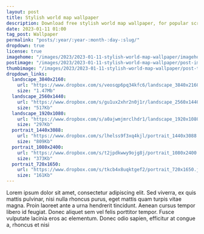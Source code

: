 ```yaml
---
layout: post
title: Stylish world map wallpaper
description: Download free stylish world map wallpaper, for popular screen resolutions, aesthetic backgrounds, 4k, 2k, FHD and modern mobile smartphones
date: 2023-01-11 01:00
tag_post: Wallpaper
permalink: "posts/:year/:year-:month-:day-:slug/"
dropdown: true
license: true
imagehome: "/images/2023/2023-01-11-stylish-world-map-wallpaper/imagehome.jpg"
postimage: "/images/2023/2023-01-11-stylish-world-map-wallpaper/post-image.jpg"
thumbimage: "/images/2023/2023-01-11-stylish-world-map-wallpaper/post-thumb.jpg"
dropdown_links:
  landscape_3840x2160:
    url: "https://www.dropbox.com/s/veosqp6pq34kfc6/landscape_3840x2160.jpg?dl=1"
    size: "1.47Mb"
  landscape_2560x1440:
    url: "https://www.dropbox.com/s/gu1ux2xhr2n0j1r/landscape_2560x1440.jpg?dl=1"
    size: "517Kb"
  landscape_1920x1080:
    url: "https://www.dropbox.com/s/a0ajwmjmrclhdr1/landscape_1920x1080.jpg?dl=1"
    size: "297Kb"
  portrait_1440x3088:
    url: "https://www.dropbox.com/s/lhelss9f3xq4kjl/portrait_1440x3088.jpg?dl=1"
    size: "809Kb"
  portrait_1080x2400:
    url: "https://www.dropbox.com/s/t2jpdkwwy9ojg8j/portrait_1080x2400.jpg?dl=1"
    size: "373Kb"
  portrait_720x1650:
    url: "https://www.dropbox.com/s/tkcb4x8uqktgef2/portrait_720x1650.jpg?dl=1"
    size: "161Kb"
---
```

<p>Lorem ipsum dolor sit amet, consectetur adipiscing elit. Sed viverra, ex quis mattis pulvinar, nisi nulla rhoncus purus, eget mattis quam turpis vitae magna. Proin laoreet ante a urna hendrerit tincidunt. Aenean cursus tempor libero id feugiat. Donec aliquet sem vel felis porttitor tempor. Fusce vulputate lacinia eros ac elementum. Donec odio sapien, efficitur at congue a, rhoncus et nisi</p>